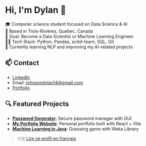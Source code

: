# Hi, I'm Dylan 👋 

🎓 Computer science student focused on Data Science & AI  
📍 Based in Trois-Rivières, Quebec, Canada  
🎯 Goal: Become a Data Scientist or Machine Learning Engineer  
👨‍💻 Tech Stack: Python, Pandas, scikit-learn, SQL, Git  
🧠 Currently learning NLP and improving my AI-related projects

## 📫 Contact
- [LinkedIn](https://www.linkedin.com/in/dylan-johnson-447681280)  
- Email: johnsondylan14@gmail.com  
- [Portfolio](https://dylan-johnson-dev.vercel.app)

## 🔍 Featured Projects
- **[Password Generator](https://github.com/Cuplan/Mdp_Gestionnaire.git)**: Secure password manager with GUI  
- **[My Portfolio Website](https://github.com/Cuplan/Portfolio_Page.git)**: Personal portfolio built with React + Vite
- **[Machine Learning in Java](https://github.com/Cuplan/projetML.git)**: Guessing game with Weka Library

> 🇫🇷 [Lire ce profil en français](README_fr.md)
